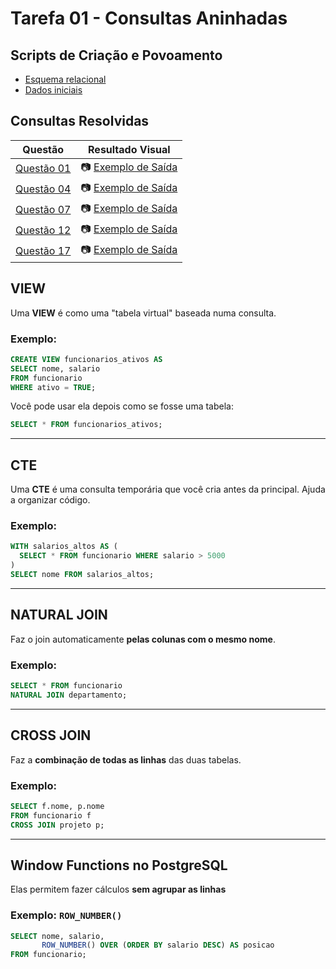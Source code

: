 # Tarefa 01 - Consultas Aninhadas

## Scripts de Criação e Povoamento
- [Esquema relacional](tarefa01-create.sql)
- [Dados iniciais](tarefa01-inserts.sql)

## Consultas Resolvidas

| Questão | Resultado Visual                         |
|---------|------------------------------------------|
| [Questão 01](tarefa01-q01.sql) | 📷 [Exemplo de Saída](img/q1.png)  |
| [Questão 04](tarefa01-q04.sql) | 📷 [Exemplo de Saída](img/q4.png)  |
| [Questão 07](tarefa01-q07.sql) | 📷 [Exemplo de Saída](img/q7.png)  |
| [Questão 12](tarefa01-q12.sql) | 📷 [Exemplo de Saída](img/q12.png) |
| [Questão 17](tarefa01-q17.sql) | 📷 [Exemplo de Saída](img/q17.png) |


## VIEW 
Uma **VIEW** é como uma "tabela virtual" baseada numa consulta.

### Exemplo:
```sql
CREATE VIEW funcionarios_ativos AS
SELECT nome, salario
FROM funcionario
WHERE ativo = TRUE;
```
Você pode usar ela depois como se fosse uma tabela:
```sql
SELECT * FROM funcionarios_ativos;
```

---

## CTE
Uma **CTE** é uma consulta temporária que você cria antes da principal. Ajuda a organizar código.

### Exemplo:
```sql
WITH salarios_altos AS (
  SELECT * FROM funcionario WHERE salario > 5000
)
SELECT nome FROM salarios_altos;
```

---

## NATURAL JOIN
Faz o join automaticamente **pelas colunas com o mesmo nome**.

### Exemplo:
```sql
SELECT * FROM funcionario
NATURAL JOIN departamento;
```

---

## CROSS JOIN
Faz a **combinação de todas as linhas** das duas tabelas.

### Exemplo:
```sql
SELECT f.nome, p.nome
FROM funcionario f
CROSS JOIN projeto p;
```
---

## Window Functions no PostgreSQL

Elas permitem fazer cálculos **sem agrupar as linhas** 

### Exemplo: `ROW_NUMBER()`
```sql
SELECT nome, salario,
       ROW_NUMBER() OVER (ORDER BY salario DESC) AS posicao
FROM funcionario;
```
